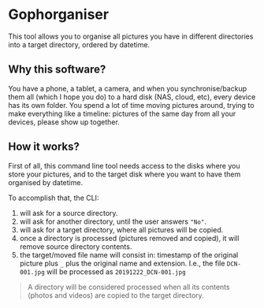 # Gophorganiser
This tool allows you to organise all pictures you have in different directories into a target directory, ordered by datetime.

## Why this software?
You have a phone, a tablet, a camera, and when you synchronise/backup them all (which I hope you do) to a hard disk (NAS, cloud, etc), every device has its own folder. You spend a lot of time moving pictures around, trying to make everything like a timeline: pictures of the same day from all your devices, please show up together.

## How it works?
First of all, this command line tool needs access to the disks where you store your pictures, and to the target disk where you want to have them organised by datetime.

To accomplish that, the CLI:

1. will ask for a source directory.
1. will ask for another directory, until the user answers `"No"`.
1. will ask for a target directory, where all pictures will be copied.
1. once a directory is processed (pictures removed and copied), it will remove source directory contents.
1. the target/moved file name will consist in: timestamp of the original picture plus `_` plus the original name and extension. I.e., the file `DCN-001.jpg` will be processed as `20191222_DCN-001.jpg`

>A directory will be considered processed when all its contents (photos and videos) are copied to the target directory.